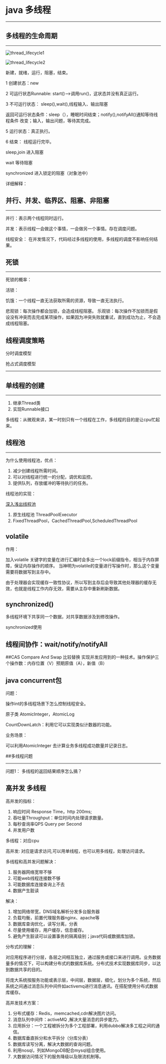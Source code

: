 # java 多线程

---
## 多线程的生命周期

---
![thread_lifecycle1](../doc_img/thread.jpg)

![thread_lifecycle2](../doc_img/thread_lifecycle.png)

新建，就绪，运行，阻塞，结束。

1 创建状态：new

2 可运行状态Runnable: start()-->调用run()，这状态并没有真正运行。

3 不可运行状态： sleep(),wait(),线程输入、输出阻塞

返回可运行状态条件：sleep（），睡眠时间结束；notify(),notifyAll()通知等待线程条件
改变；输入，输出问题，等待其完成。

5 运行状态：真正执行。

6 结束： 线程运行完毕。

sleep,join 进入阻塞

wait 等待阻塞

synchronized 进入锁定的阻塞（对象池中）

详细解释：

## 并行、并发、临界区、阻塞、非阻塞

---
并行：表示两个线程同时运行。

并发：表示线程一会做这个事情，一会做另一个事情。存在调度问题。

线程安全： 在并发情况下，代码经过多线程的使用，多线程的调度不影响任何结果。

## 死锁

---
死锁的概率：

活锁：

饥饿：一个线程一直无法获取所需的资源，导致一直无法执行。

悲观锁：每次操作都会加锁，会造成线程阻塞。
乐观锁：每次操作不加锁而是假设没有冲突而去完成某项操作，如果因为冲突失败就重试，直到成功为止，不会造成线程阻塞。
## 线程调度策略

分时调度模型

抢占式调度模型

---


## 单线程的创建

---
1. 继承Thread类
2. 实现Runnable接口

多线程：从微观来讲，某一时刻只有一个线程在工作，多线程的目的是让cpu忙起来。

## 线程池

---
为什么使用线程池，优点：

1. 减少创建线程所需时间。
2. 可以对线程进行统一的分配，调优和监控。
3. 提供队列，存放缓冲的等待执行的任务。

线程池的实现：

[深入浅出线程池](https://zhuanlan.zhihu.com/p/33264000)

1. 原生线程池 ThreadPoolExecutor
2. FixedThreadPool，CachedThreadPool,ScheduledThreadPool

## volatile

作用：

加入volatile 关键字的变量在进行汇编时会多出一个lock前缀指令，相当于内存屏障，保证内存操作的顺序。
当神明为volatile的变量进行写操作时，那么这个变量需要将数据写到主存中。

由于处理器会实现缓存一致性协议，所以写到主存后会导致其他处理器的缓存无效，也就是线程工作内存无效，需要从主存中重新刷新数据。

## synchronized()

多线程环境下共享同一个数据，对共享数据涉及到修改操作。

synchronized使用

## 线程间协作：wait/notify/notifyAll

##CAS Compare And Swap 比较替换
实现并发应用到的一种技术。操作保护三个操作数：内存位置（V）预期原值（A），新值（B）

## java concurrent包
问题：

操作int的多线程场景下怎么控制线程安全。

原子类 AtomicInteger，AtomicLog

CountDownLatch：利用它可以实现类似计数器的功能。

业务场景：

可以利用AtomicInteger 去计算业务多线程成功数量并记录日志。

##多线程问题

---------
问题1： 多线程的返回结果顺序怎么搞？


## 高并发 多线程

高并发的指标：
1. 响应时间 Response Time，http 200ms;
2. 吞吐量Throughput：单位时间内处理请求数量。
3. 每秒查询率QPS Query per Second
4. 并发用户数

多线程：对应cpu

高并发: 对应是请求访问,可以用单线程，也可以用多线程，处理访问请求。

多线程和高并发问题解决：

1. 服务器网络宽带不够
2. 可能web线程连接数不够
3. 可能数据库连接查询上不去
4. 数据产生脏读

解决：

1. 增加网络带宽，DNS域名解析分发多台服务器
2. 负载均衡，前置代理服务器nginx、apache等
3. 数据库查询优化，读写分离，分表
4. 尽量使用缓存，用户缓存，信息缓存。
5. 避免产生脏读可以设置事务的隔离级别；java代码或数据库加锁。

分布式的理解：

对应用程序进行分层，各层之间相互独立，通过服务或接口来进行调用。业务数据量多的情况下，可以构建分布式的数据库系统。分布式技术实现数据库同步，以达到数据共享的目的。

将庞大系统按服务功能或表示层，中间层，数据层，细化，划分为多个系统，然后系统之间通过消息队列中间件如activemq进行消息通讯。在搭配使用分布式数据库缓存。

高并发技术方案：

1. 分布式缓存：Redis，memcached,cdn解决图片访问。
2. 消息队列中间件：activeMQ ,解决大量消息的异步能力。
3. 应用拆分：一个工程被拆分为多个工程部署，利用dubbo解决多工程之间的通信。
4. 数据库垂直拆分和水平拆分（分库分表）
5. 数据库读写分离，解决大数据的查询问题。
6. 利用nosql，列如MongoDB配合mysql组合使用。
7. 大数据访问情况下的服务降级以及限流机制等。







